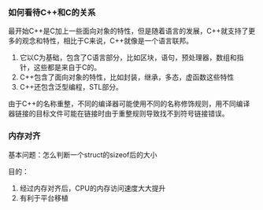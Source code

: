 ### 如何看待C++和C的关系

最开始C++是C加上一些面向对象的特性，但是随着语言的发展，C++就支持了更多的观念和特性，相比于C来说，C++就像是一个语言联邦。

1. 它以C为基础，包含了C语言部分，比如区块，语句，预处理器，数组和指针，这些都是来自于C的。
2. C++包含了面向对象的特性，比如封装，继承，多态，虚函数这些特性
3. C++还包含泛型编程，STL部分。

由于C++的名称重整，不同的编译器可能使用不同的名称修饰规则，用不同编译器链接的目标文件可能在链接时由于重整规则导致找不到符号链接错误。


### 内存对齐

基本问题：怎么判断一个struct的sizeof后的大小

目的：

1. 经过内存对齐后，CPU的内存访问速度大大提升
2. 有利于平台移植
